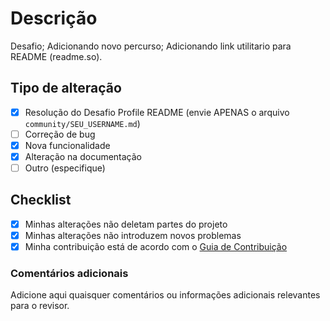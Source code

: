 # Descrição

Desafio;
Adicionando novo percurso;
Adicionando link utilitario para README (readme.so).

## Tipo de alteração

- [x] Resolução do Desafio Profile README (envie APENAS o arquivo `community/SEU_USERNAME.md`)
- [ ] Correção de bug
- [x] Nova funcionalidade
- [x] Alteração na documentação
- [ ] Outro (especifique)

## Checklist

- [x] Minhas alterações não deletam partes do projeto
- [x] Minhas alterações não introduzem novos problemas
- [x] Minha contribuição está de acordo com o [Guia de Contribuição](https://github.com/elidianaandrade/dio-lab-open-source/blob/main/CONTRIBUTING.md)

### Comentários adicionais

Adicione aqui quaisquer comentários ou informações adicionais relevantes para o revisor.
